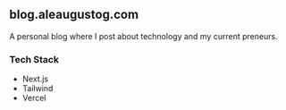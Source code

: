 ## blog.aleaugustog.com

A personal blog where I post about technology and my current preneurs.

### Tech Stack

- Next.js
- Tailwind
- Vercel
